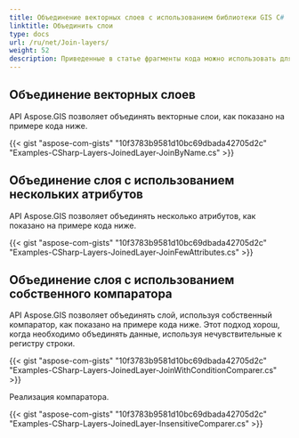 ```yaml
---
title: Объединение векторных слоев с использованием библиотеки GIS C#
linktitle: Объединить слои
type: docs
url: /ru/net/Join-layers/
weight: 52
description: Приведенные в статье фрагменты кода можно использовать для объединения векторных слоев ГИС с помощью API C#.
---
```


## **Объединение векторных слоев**
API Aspose.GIS позволяет объединять векторные слои, как показано на примере кода ниже.

{{< gist "aspose-com-gists" "10f3783b9581d10bc69dbada42705d2c" "Examples-CSharp-Layers-JoinedLayer-JoinByName.cs" >}}


## **Объединение слоя с использованием нескольких атрибутов**
API Aspose.GIS позволяет объединять несколько атрибутов, как показано на примере кода ниже.

{{< gist "aspose-com-gists" "10f3783b9581d10bc69dbada42705d2c" "Examples-CSharp-Layers-JoinedLayer-JoinFewAttributes.cs" >}}

## **Объединение слоя с использованием собственного компаратора**
API Aspose.GIS позволяет объединять слой, используя собственный компаратор, как показано на примере кода ниже. Этот подход хорош, когда необходимо объединять данные, используя нечувствительные к регистру строки.

{{< gist "aspose-com-gists" "10f3783b9581d10bc69dbada42705d2c" "Examples-CSharp-Layers-JoinedLayer-JoinWithConditionComparer.cs" >}}

Реализация компаратора.

{{< gist "aspose-com-gists" "10f3783b9581d10bc69dbada42705d2c" "Examples-CSharp-Layers-JoinedLayer-InsensitiveComparer.cs" >}}
